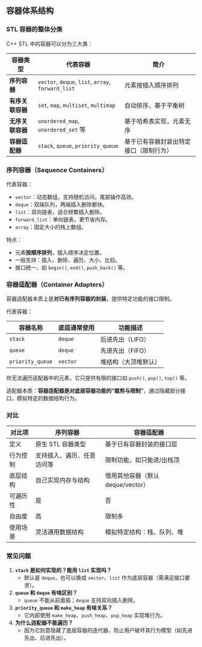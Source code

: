 ## 容器体系结构

### STL 容器的整体分类

C++ STL 中的容器可以分为三大类：

| 容器类型         | 代表容器                                           | 简介                                   |
| ---------------- | -------------------------------------------------- | -------------------------------------- |
| **序列容器**     | `vector`, `deque`, `list`, `array`, `forward_list` | 元素按插入顺序排列                     |
| **有序关联容器** | `set`, `map`, `multiset`, `multimap`               | 自动排序、基于平衡树                   |
| **无序关联容器** | `unordered_map`, `unordered_set` 等                | 基于哈希表实现，元素无序               |
| **容器适配器**   | `stack`, `queue`, `priority_queue`                 | 基于已有容器封装出特定接口（限制行为） |

### 序列容器（Sequence Containers）

代表容器：

- `vector`：动态数组，支持随机访问，尾部操作高效。
- `deque`：双端队列，两端插入删除都快。
- `list`：双向链表，适合频繁插入删除。
- `forward_list`：单向链表，更节省内存。
- `array`：固定大小的栈上数组。

特点：

- 元素**按顺序排列**，插入顺序决定位置。
- 一般支持：插入、删除、遍历、大小、比较。
- 接口统一，如 `begin()`, `end()`, `push_back()` 等。

### 容器适配器（Container Adapters）

容器适配器本质上是**对已有序列容器的封装**，提供特定功能的接口限制。

代表容器：

| 容器名称         | 底层通常使用 | 功能描述             |
| ---------------- | ------------ | -------------------- |
| `stack`          | `deque`      | 后进先出（LIFO）     |
| `queue`          | `deque`      | 先进先出（FIFO）     |
| `priority_queue` | `vector`     | 堆结构（大顶堆默认） |

你无法遍历适配器中的元素，它只提供有限的接口如 `push()`, `pop()`, `top()` 等。

适配器本质：**容器适配器是对底层容器功能的“裁剪与限制”**，通过隐藏部分接口，模拟特定的数据结构行为。

### 对比

| 对比项   | 序列容器                   | 容器适配器                        |
| -------- | -------------------------- | --------------------------------- |
| 定义     | 原生 STL 容器类型          | 基于已有容器封装的接口层          |
| 行为控制 | 支持插入、遍历、任意访问等 | 限制功能，如只能进/出栈顶         |
| 底层结构 | 自己实现内存与结构         | 借用其他容器（默认 deque/vector） |
| 可遍历性 | 是                         | 否                                |
| 自由度   | 高                         | 限制多                            |
| 使用场景 | 灵活通用数据结构           | 模拟特定结构：栈、队列、堆        |

### 常见问题

1. **`stack` 是如何实现的？能用 `list` 实现吗？**
   - 默认是 `deque`，也可以换成 `vector`、`list` 作为底层容器（需满足接口要求）。
2. **`queue` 和 `deque` 有啥区别？**
   - `queue` 不能从前面插；`deque` 支持双向插入删除。
3. **`priority_queue` 和 `make_heap` 有啥关系？**
   - 它内部使用 `make_heap`、`push_heap`、`pop_heap` 实现堆行为。
4. **为什么适配器不能遍历？**
   - 因为它刻意隐藏了底层容器的迭代器，防止用户破坏其行为模型（如先进先出、后进先出）。